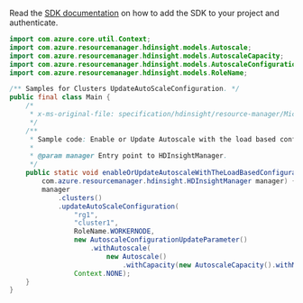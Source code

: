 Read the [SDK documentation](https://github.com/Azure/azure-sdk-for-java/blob/azure-resourcemanager-hdinsight_1.0.0-beta.5/sdk/hdinsight/azure-resourcemanager-hdinsight/README.md) on how to add the SDK to your project and authenticate.

```java
import com.azure.core.util.Context;
import com.azure.resourcemanager.hdinsight.models.Autoscale;
import com.azure.resourcemanager.hdinsight.models.AutoscaleCapacity;
import com.azure.resourcemanager.hdinsight.models.AutoscaleConfigurationUpdateParameter;
import com.azure.resourcemanager.hdinsight.models.RoleName;

/** Samples for Clusters UpdateAutoScaleConfiguration. */
public final class Main {
    /*
     * x-ms-original-file: specification/hdinsight/resource-manager/Microsoft.HDInsight/stable/2021-06-01/examples/EnableOrUpdateAutoScaleWithLoadBasedConfiguration.json
     */
    /**
     * Sample code: Enable or Update Autoscale with the load based configuration for HDInsight cluster.
     *
     * @param manager Entry point to HDInsightManager.
     */
    public static void enableOrUpdateAutoscaleWithTheLoadBasedConfigurationForHDInsightCluster(
        com.azure.resourcemanager.hdinsight.HDInsightManager manager) {
        manager
            .clusters()
            .updateAutoScaleConfiguration(
                "rg1",
                "cluster1",
                RoleName.WORKERNODE,
                new AutoscaleConfigurationUpdateParameter()
                    .withAutoscale(
                        new Autoscale()
                            .withCapacity(new AutoscaleCapacity().withMinInstanceCount(3).withMaxInstanceCount(5))),
                Context.NONE);
    }
}
```
